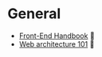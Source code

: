 # General

- [Front-End Handbook](https://frontendmasters.com/books/front-end-handbook/2019/#4.5) 🔶
- [Web architecture 101](https://engineering.videoblocks.com/web-architecture-101-a3224e126947) 🔶